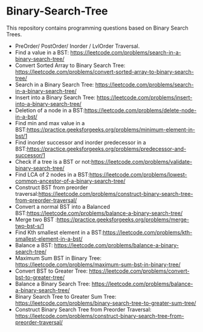# Binary-Search-Tree
This repository contains programming questions based on Binary Search Trees.
- PreOrder/ PostOrder/ Inorder / LvlOrder Traversal.
- Find a value in a BST: https://leetcode.com/problems/search-in-a-binary-search-tree/
- Convert Sorted Array to Binary Search Tree: https://leetcode.com/problems/convert-sorted-array-to-binary-search-tree/
- Search in a Binary Search Tree: https://leetcode.com/problems/search-in-a-binary-search-tree/
- Insert into a Binary Search Tree: https://leetcode.com/problems/insert-into-a-binary-search-tree/
- Deletion of a node in a BST:https://leetcode.com/problems/delete-node-in-a-bst/
- Find min and max value in a BST:https://practice.geeksforgeeks.org/problems/minimum-element-in-bst/1
- Find inorder successor and inorder predecessor in a BST:https://practice.geeksforgeeks.org/problems/predecessor-and-successor/1
- Check if a tree is a BST or not:https://leetcode.com/problems/validate-binary-search-tree/
- Find LCA of 2 nodes in a BST:https://leetcode.com/problems/lowest-common-ancestor-of-a-binary-search-tree/
- Construct BST from preorder traversal:https://leetcode.com/problems/construct-binary-search-tree-from-preorder-traversal/
- Convert a normal BST into a Balanced BST:https://leetcode.com/problems/balance-a-binary-search-tree/
- Merge two BST :https://practice.geeksforgeeks.org/problems/merge-two-bst-s/1
- Find Kth smallest element in a BST:https://leetcode.com/problems/kth-smallest-element-in-a-bst/
- Balance a BST: https://leetcode.com/problems/balance-a-binary-search-tree/
- Maximum Sum BST in Binary Tree: https://leetcode.com/problems/maximum-sum-bst-in-binary-tree/
- Convert BST to Greater Tree: https://leetcode.com/problems/convert-bst-to-greater-tree/
- Balance a Binary Search Tree: https://leetcode.com/problems/balance-a-binary-search-tree/
- Binary Search Tree to Greater Sum Tree: https://leetcode.com/problems/binary-search-tree-to-greater-sum-tree/
- Construct Binary Search Tree from Preorder Traversal: https://leetcode.com/problems/construct-binary-search-tree-from-preorder-traversal/
